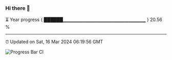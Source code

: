### Hi there 👋

⏳ Year progress { ██████▁▁▁▁▁▁▁▁▁▁▁▁▁▁▁▁▁▁▁▁▁▁▁▁ } 20.56 %

---

⏰ Updated on Sat, 16 Mar 2024 06:19:56 GMT

![Progress Bar CI](https://github.com/ZhaoGui/ZhaoGui/workflows/Progress%20Bar%20CI/badge.svg)
